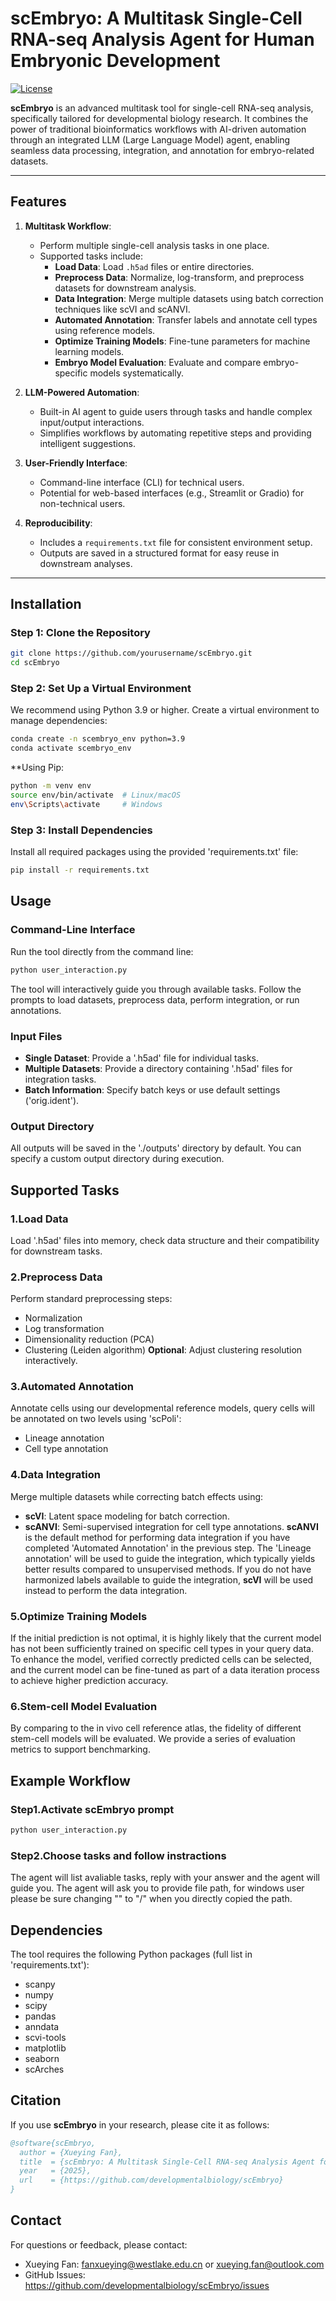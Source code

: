 # **scEmbryo: A Multitask Single-Cell RNA-seq Analysis Agent for Human Embryonic Development**

[![License](https://img.shields.io/badge/license-MIT-blue.svg)](LICENSE)

**scEmbryo** is an advanced multitask tool for single-cell RNA-seq analysis, specifically tailored for developmental biology research. It combines the power of traditional bioinformatics workflows with AI-driven automation through an integrated LLM (Large Language Model) agent, enabling seamless data processing, integration, and annotation for embryo-related datasets.

---

## **Features**

1. **Multitask Workflow**:
   - Perform multiple single-cell analysis tasks in one place.
   - Supported tasks include:
     - **Load Data**: Load `.h5ad` files or entire directories.
     - **Preprocess Data**: Normalize, log-transform, and preprocess datasets for downstream analysis.
     - **Data Integration**: Merge multiple datasets using batch correction techniques like scVI and scANVI.
     - **Automated Annotation**: Transfer labels and annotate cell types using reference models.
     - **Optimize Training Models**: Fine-tune parameters for machine learning models.
     - **Embryo Model Evaluation**: Evaluate and compare embryo-specific models systematically.

2. **LLM-Powered Automation**:
   - Built-in AI agent to guide users through tasks and handle complex input/output interactions.
   - Simplifies workflows by automating repetitive steps and providing intelligent suggestions.

3. **User-Friendly Interface**:
   - Command-line interface (CLI) for technical users.
   - Potential for web-based interfaces (e.g., Streamlit or Gradio) for non-technical users.

4. **Reproducibility**:
   - Includes a `requirements.txt` file for consistent environment setup.
   - Outputs are saved in a structured format for easy reuse in downstream analyses.

---

## **Installation**

### **Step 1: Clone the Repository**
```bash
git clone https://github.com/yourusername/scEmbryo.git
cd scEmbryo
```

### **Step 2: Set Up a Virtual Environment**
We recommend using Python 3.9 or higher. Create a virtual environment to manage dependencies:
```bash
conda create -n scembryo_env python=3.9
conda activate scembryo_env
```
**Using Pip:
```bash
python -m venv env
source env/bin/activate  # Linux/macOS
env\Scripts\activate     # Windows
```

### **Step 3:  Install Dependencies**
Install all required packages using the provided 'requirements.txt' file:
```bash
pip install -r requirements.txt
```

## **Usage**

### **Command-Line Interface**
Run the tool directly from the command line:
```bash
python user_interaction.py
```
The tool will interactively guide you through available tasks. Follow the prompts to load datasets, preprocess data, perform integration, or run annotations.

### **Input Files**
- **Single Dataset**: Provide a '.h5ad' file for individual tasks.
- **Multiple Datasets**: Provide a directory containing '.h5ad' files for integration tasks.
- **Batch Information**: Specify batch keys or use default settings ('orig.ident').

### **Output Directory**
All outputs will be saved in the './outputs' directory by default. You can specify a custom output directory during execution.


## **Supported Tasks**
### **1.Load Data**
Load '.h5ad' files into memory, check data structure and their compatibility for downstream tasks.
### **2.Preprocess Data**
Perform standard preprocessing steps:
- Normalization
- Log transformation
- Dimensionality reduction (PCA)
- Clustering (Leiden algorithm)
**Optional**: Adjust clustering resolution interactively.
### **3.Automated Annotation**
Annotate cells using our developmental reference models, query cells will be annotated on two levels using 'scPoli':
- Lineage annotation
- Cell type annotation
### **4.Data Integration**
Merge multiple datasets while correcting batch effects using:
- **scVI**: Latent space modeling for batch correction.
- **scANVI**: Semi-supervised integration for cell type annotations.
**scANVI** is the default method for performing data integration if you have completed 'Automated Annotation' in the previous step. The 'Lineage annotation' will be used to guide the integration, which typically yields better results compared to unsupervised methods. If you do not have harmonized labels available to guide the integration, **scVI** will be used instead to perform the data integration.
### **5.Optimize Training Models**
If the initial prediction is not optimal, it is highly likely that the current model has not been sufficiently trained on specific cell types in your query data. To enhance the model, verified correctly predicted cells can be selected, and the current model can be fine-tuned as part of a data iteration process to achieve higher prediction accuracy.
### **6.Stem-cell Model Evaluation**
By comparing to the in vivo cell reference atlas, the fidelity of different stem-cell models will be evaluated. We provide a series of evaluation metrics to support benchmarking.


## **Example Workflow**
### **Step1.Activate scEmbryo prompt**
```bash
python user_interaction.py
```
### **Step2.Choose tasks and follow instractions**
The agent will list avaliable tasks, reply with your answer and the agent will guide you.
The agent will ask you to provide file path, for windows user please be sure  changing "\" to "/" when you directly copied the path. 


## **Dependencies**
The tool requires the following Python packages (full list in 'requirements.txt'):
- scanpy
- numpy
- scipy
- pandas
- anndata
- scvi-tools
- matplotlib
- seaborn
- scArches


## **Citation**
If you use **scEmbryo** in your research, please cite it as follows:
```bibtex
@software{scEmbryo,
  author = {Xueying Fan},
  title  = {scEmbryo: A Multitask Single-Cell RNA-seq Analysis Agent for Human Embryonic Development},
  year   = {2025},
  url    = {https://github.com/developmentalbiology/scEmbryo}
}
```

## **Contact**
For questions or feedback, please contact:

- Xueying Fan: fanxueying@westlake.edu.cn or xueying.fan@outlook.com              
- GitHub Issues: https://github.com/developmentalbiology/scEmbryo/issues
